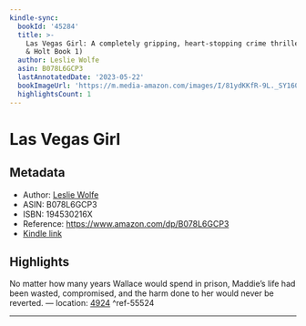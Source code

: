 ```yaml
---
kindle-sync:
  bookId: '45284'
  title: >-
    Las Vegas Girl: A completely gripping, heart-stopping crime thriller (Baxter
    & Holt Book 1)
  author: Leslie Wolfe
  asin: B078L6GCP3
  lastAnnotatedDate: '2023-05-22'
  bookImageUrl: 'https://m.media-amazon.com/images/I/81ydKKfR-9L._SY160.jpg'
  highlightsCount: 1
---
```

# Las Vegas Girl
## Metadata
* Author: [Leslie Wolfe](https://www.amazon.comundefined)
* ASIN: B078L6GCP3
* ISBN: 194530216X
* Reference: https://www.amazon.com/dp/B078L6GCP3
* [Kindle link](kindle://book?action=open&asin=B078L6GCP3)

## Highlights
No matter how many years Wallace would spend in prison, Maddie’s life had been wasted, compromised, and the harm done to her would never be reverted. — location: [4924](kindle://book?action=open&asin=B078L6GCP3&location=4924) ^ref-55524

---

